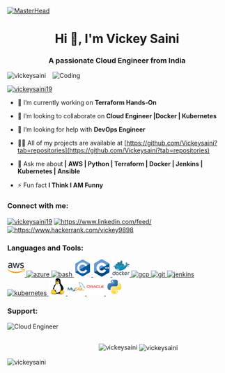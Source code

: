 [![MasterHead](https://media.licdn.com/dms/image/D563DAQFIJGy_J4EvYA/image-scale_191_1128/0/1666883668428?e=1675425600&v=beta&t=q5S0E-n5z-gDvzZPdOvK7oorksu-JESWk3DdbbvU2ss)](https://codegrills.in)

<h1 align="center">Hi 👋, I'm Vickey Saini</h1>
<h3 align="center">A passionate Cloud Engineer from India</h3>
<img align="right" alt="Coding" width="400" src="[https://simplecoding.dev/assets/devops.gif](https://camo.githubusercontent.com/19db51af5f90f1b152bc0b9078f5fe97053955be5074f03f17019c70345bdcdb/68747470733a2f2f6d69726f2e6d656469756d2e636f6d2f6d61782f313336302f302a37513379765349765f7430696f4a2d5a2e676966)">

<p align="left"> <img src="https://komarev.com/ghpvc/?username=vickeysaini&label=Profile%20views&color=0e75b6&style=flat" alt="vickeysaini" /> </p>

<p align="left"> <a href="https://twitter.com/vickeysaini19" target="blank"><img src="https://img.shields.io/twitter/follow/vickeysaini19?logo=twitter&style=for-the-badge" alt="vickeysaini19" /></a> </p>

- 🔭 I’m currently working on **Terraform Hands-On**

- 👯 I’m looking to collaborate on **Cloud Engineer |Docker | Kubernetes**

- 🤝 I’m looking for help with **DevOps Engineer**

- 👨‍💻 All of my projects are available at [https://github.com/Vickeysaini?tab=repositories](https://github.com/Vickeysaini?tab=repositories)

- 💬 Ask me about **| AWS | Python | Terraform | Docker | Jenkins | Kubernetes | Ansible**

- ⚡ Fun fact **I Think I AM Funny**

<h3 align="left">Connect with me:</h3>
<p align="left">
<a href="https://twitter.com/vickeysaini19" target="blank"><img align="center" src="https://raw.githubusercontent.com/rahuldkjain/github-profile-readme-generator/master/src/images/icons/Social/twitter.svg" alt="vickeysaini19" height="30" width="40" /></a>
<a href="https://linkedin.com/in/https://www.linkedin.com/feed/" target="blank"><img align="center" src="https://raw.githubusercontent.com/rahuldkjain/github-profile-readme-generator/master/src/images/icons/Social/linked-in-alt.svg" alt="https://www.linkedin.com/feed/" height="30" width="40" /></a>
<a href="https://www.hackerrank.com/https://www.hackerrank.com/vickey9898" target="blank"><img align="center" src="https://raw.githubusercontent.com/rahuldkjain/github-profile-readme-generator/master/src/images/icons/Social/hackerrank.svg" alt="https://www.hackerrank.com/vickey9898" height="30" width="40" /></a>
</p>

<h3 align="left">Languages and Tools:</h3>
<p align="left"> <a href="https://aws.amazon.com" target="_blank" rel="noreferrer"> <img src="https://raw.githubusercontent.com/devicons/devicon/master/icons/amazonwebservices/amazonwebservices-original-wordmark.svg" alt="aws" width="40" height="40"/> </a> <a href="https://azure.microsoft.com/en-in/" target="_blank" rel="noreferrer"> <img src="https://www.vectorlogo.zone/logos/microsoft_azure/microsoft_azure-icon.svg" alt="azure" width="40" height="40"/> </a> <a href="https://www.gnu.org/software/bash/" target="_blank" rel="noreferrer"> <img src="https://www.vectorlogo.zone/logos/gnu_bash/gnu_bash-icon.svg" alt="bash" width="40" height="40"/> </a> <a href="https://www.cprogramming.com/" target="_blank" rel="noreferrer"> <img src="https://raw.githubusercontent.com/devicons/devicon/master/icons/c/c-original.svg" alt="c" width="40" height="40"/> </a> <a href="https://www.w3schools.com/cpp/" target="_blank" rel="noreferrer"> <img src="https://raw.githubusercontent.com/devicons/devicon/master/icons/cplusplus/cplusplus-original.svg" alt="cplusplus" width="40" height="40"/> </a> <a href="https://www.docker.com/" target="_blank" rel="noreferrer"> <img src="https://raw.githubusercontent.com/devicons/devicon/master/icons/docker/docker-original-wordmark.svg" alt="docker" width="40" height="40"/> </a> <a href="https://cloud.google.com" target="_blank" rel="noreferrer"> <img src="https://www.vectorlogo.zone/logos/google_cloud/google_cloud-icon.svg" alt="gcp" width="40" height="40"/> </a> <a href="https://git-scm.com/" target="_blank" rel="noreferrer"> <img src="https://www.vectorlogo.zone/logos/git-scm/git-scm-icon.svg" alt="git" width="40" height="40"/> </a> <a href="https://www.jenkins.io" target="_blank" rel="noreferrer"> <img src="https://www.vectorlogo.zone/logos/jenkins/jenkins-icon.svg" alt="jenkins" width="40" height="40"/> </a> <a href="https://kubernetes.io" target="_blank" rel="noreferrer"> <img src="https://www.vectorlogo.zone/logos/kubernetes/kubernetes-icon.svg" alt="kubernetes" width="40" height="40"/> </a> <a href="https://www.linux.org/" target="_blank" rel="noreferrer"> <img src="https://raw.githubusercontent.com/devicons/devicon/master/icons/linux/linux-original.svg" alt="linux" width="40" height="40"/> </a> <a href="https://www.mysql.com/" target="_blank" rel="noreferrer"> <img src="https://raw.githubusercontent.com/devicons/devicon/master/icons/mysql/mysql-original-wordmark.svg" alt="mysql" width="40" height="40"/> </a> <a href="https://www.oracle.com/" target="_blank" rel="noreferrer"> <img src="https://raw.githubusercontent.com/devicons/devicon/master/icons/oracle/oracle-original.svg" alt="oracle" width="40" height="40"/> </a> <a href="https://www.python.org" target="_blank" rel="noreferrer"> <img src="https://raw.githubusercontent.com/devicons/devicon/master/icons/python/python-original.svg" alt="python" width="40" height="40"/> </a> </p>

<h3 align="left">Support:</h3>
<p><a href="https://www.buymeacoffee.com/Cloud Engineer"> <img align="left" src="https://cdn.buymeacoffee.com/buttons/v2/default-yellow.png" height="50" width="210" alt="Cloud Engineer" /></a></p><br><br>

<p><img align="left" src="https://github-readme-stats.vercel.app/api/top-langs?username=vickeysaini&show_icons=true&locale=en&layout=compact" alt="vickeysaini" /></p>

<p>&nbsp;<img align="center" src="https://github-readme-stats.vercel.app/api?username=vickeysaini&show_icons=true&locale=en" alt="vickeysaini" /></p>

<p><img align="center" src="https://github-readme-streak-stats.herokuapp.com/?user=vickeysaini&" alt="vickeysaini" /></p>
